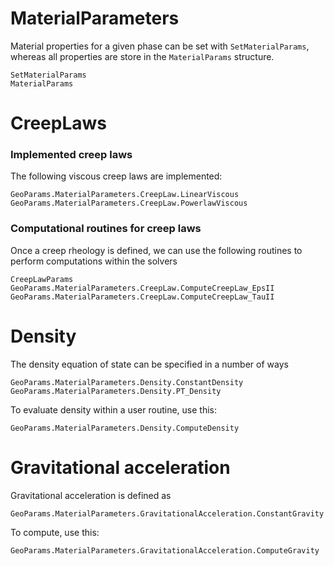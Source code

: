 # MaterialParameters

Material properties for a given phase can be set with `SetMaterialParams`, whereas all properties are 
store in the `MaterialParams` structure.

```@docs
SetMaterialParams
MaterialParams
```

# CreepLaws 



### Implemented creep laws

The following viscous creep laws are implemented:
```@docs
GeoParams.MaterialParameters.CreepLaw.LinearViscous
GeoParams.MaterialParameters.CreepLaw.PowerlawViscous
```

### Computational routines for creep laws
Once a creep rheology is defined, we can use the following routines to perform computations within the solvers
```@docs
CreepLawParams
GeoParams.MaterialParameters.CreepLaw.ComputeCreepLaw_EpsII
GeoParams.MaterialParameters.CreepLaw.ComputeCreepLaw_TauII
```

# Density 
The density equation of state can be specified in a number of ways
```@docs
GeoParams.MaterialParameters.Density.ConstantDensity
GeoParams.MaterialParameters.Density.PT_Density
```

To evaluate density within a user routine, use this:
```@docs
GeoParams.MaterialParameters.Density.ComputeDensity
```

# Gravitational acceleration 
Gravitational acceleration is defined as 
```@docs
GeoParams.MaterialParameters.GravitationalAcceleration.ConstantGravity
```
To compute, use this:
```@docs
GeoParams.MaterialParameters.GravitationalAcceleration.ComputeGravity
```

